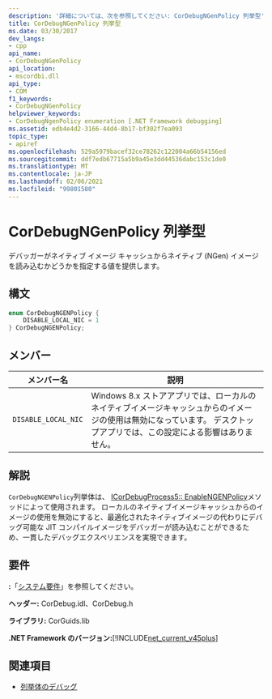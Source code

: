 ```yaml
---
description: '詳細については、次を参照してください: CorDebugNGenPolicy 列挙型'
title: CorDebugNGenPolicy 列挙型
ms.date: 03/30/2017
dev_langs:
- cpp
api_name:
- CorDebugNGenPolicy
api_location:
- mscordbi.dll
api_type:
- COM
f1_keywords:
- CorDebugNGenPolicy
helpviewer_keywords:
- CorDebugNgenPolicy enumeration [.NET Framework debugging]
ms.assetid: edb4e4d2-3166-44d4-8b17-bf302f7ea093
topic_type:
- apiref
ms.openlocfilehash: 529a5979bacef32ce78262c122004a66b54156ed
ms.sourcegitcommit: ddf7edb67715a5b9a45e3dd44536dabc153c1de0
ms.translationtype: MT
ms.contentlocale: ja-JP
ms.lasthandoff: 02/06/2021
ms.locfileid: "99801580"
---
```

# <a name="cordebugngenpolicy-enumeration"></a>CorDebugNGenPolicy 列挙型

デバッガーがネイティブ イメージ キャッシュからネイティブ (NGen) イメージを読み込むかどうかを指定する値を提供します。  
  
## <a name="syntax"></a>構文  
  
```cpp
enum CorDebugNGENPolicy {  
    DISABLE_LOCAL_NIC = 1  
} CorDebugNGENPolicy;  
```  
  
## <a name="members"></a>メンバー  
  
|メンバー名|説明|  
|-----------------|-----------------|  
|`DISABLE_LOCAL_NIC`|Windows 8.x ストアアプリでは、ローカルのネイティブイメージキャッシュからのイメージの使用は無効になっています。 デスクトップアプリでは、この設定による影響はありません。|  
  
## <a name="remarks"></a>解説  

 `CorDebugNGENPolicy`列挙体は、 [ICorDebugProcess5:: EnableNGENPolicy](icordebugprocess5-enablengenpolicy-method.md)メソッドによって使用されます。 ローカルのネイティブイメージキャッシュからのイメージの使用を無効にすると、最適化されたネイティブイメージの代わりにデバッグ可能な JIT コンパイルイメージをデバッガーが読み込むことができるため、一貫したデバッグエクスペリエンスを実現できます。  
  
## <a name="requirements"></a>要件  

 **:**「[システム要件](../../get-started/system-requirements.md)」を参照してください。  
  
 **ヘッダー:** CorDebug.idl、CorDebug.h  
  
 **ライブラリ:** CorGuids.lib  
  
 **.NET Framework のバージョン:**[!INCLUDE[net_current_v45plus](../../../../includes/net-current-v45plus-md.md)]  
  
## <a name="see-also"></a>関連項目

- [列挙体のデバッグ](debugging-enumerations.md)
